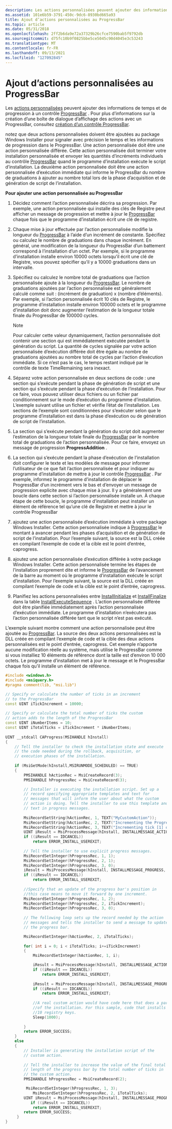 ```yaml
---
description: Les actions personnalisées peuvent ajouter des informations de temps et de progression à un contrôle ProgressBar. Pour plus d’informations sur la création d’une boîte de dialogue d’affichage des actions avec un ProgressBar, consultez Création d’un contrôle ProgressBar.
ms.assetid: 101e6b59-3791-450c-9dc6-8930bd665a93
title: Ajout d’actions personnalisées au ProgressBar
ms.topic: article
ms.date: 05/31/2018
ms.openlocfilehash: 2ff2b6da9e72a37329b26cfce7590bab5f9792db
ms.sourcegitcommit: d75fc10b9f0825bbe5ce5045c90d4045e3c53243
ms.translationtype: MT
ms.contentlocale: fr-FR
ms.lasthandoff: 09/13/2021
ms.locfileid: "127092845"
---
```

# <a name="adding-custom-actions-to-the-progressbar"></a>Ajout d’actions personnalisées au ProgressBar

Les [actions personnalisées](custom-actions.md) peuvent ajouter des informations de temps et de progression à un contrôle [ProgressBar](progressbar-control.md) . Pour plus d’informations sur la création d’une boîte de dialogue d’affichage des actions avec un ProgressBar, consultez [création d’un contrôle ProgressBar](authoring-a-progressbar-control.md).

notez que deux actions personnalisées doivent être ajoutées au package Windows Installer pour signaler avec précision le temps et les informations de progression dans le ProgressBar. Une action personnalisée doit être une action personnalisée différée. Cette action personnalisée doit terminer votre installation personnalisée et envoyer les quantités d’incréments individuels au contrôle [ProgressBar](progressbar-control.md) quand le programme d’installation exécute le script d’installation. La deuxième action personnalisée doit être une action personnalisée d’exécution immédiate qui informe le ProgressBar du nombre de graduations à ajouter au nombre total lors de la phase d’acquisition et de génération de script de l’installation.

**Pour ajouter une action personnalisée au ProgressBar**

1.  Décidez comment l’action personnalisée décrira sa progression. Par exemple, une action personnalisée qui installe des clés de Registre peut afficher un message de progression et mettre à jour le [ProgressBar](progressbar-control.md) chaque fois que le programme d’installation écrit une clé de registre.
2.  Chaque mise à jour effectuée par l’action personnalisée modifie la longueur du [ProgressBar](progressbar-control.md) à l’aide d’un incrément de constante. Spécifiez ou calculez le nombre de graduations dans chaque incrément. En général, une modification de la longueur du ProgressBar d’un battement correspond à l’installation d’un octet. Par exemple, si le programme d’installation installe environ 10000 octets lorsqu’il écrit une clé de Registre, vous pouvez spécifier qu’il y a 10000 graduations dans un intervalle.
3.  Spécifiez ou calculez le nombre total de graduations que l’action personnalisée ajoute à la longueur du [ProgressBar](progressbar-control.md). Le nombre de graduations ajoutées par l’action personnalisée est généralement calculé comme suit : (incrément de graduation) x (nombre d’éléments). Par exemple, si l’action personnalisée écrit 10 clés de Registre, le programme d’installation installe environ 100000 octets et le programme d’installation doit donc augmenter l’estimation de la longueur totale finale du ProgressBar de 100000 cycles.
    > [!Note]  
    > Pour calculer cette valeur dynamiquement, l’action personnalisée doit contenir une section qui est immédiatement exécutée pendant la génération du script. La quantité de cycles signalée par votre action personnalisée d’exécution différée doit être égale au nombre de graduations ajoutées au nombre total de cycles par l’action d’exécution immédiate. Si ce n’est pas le cas, le temps restant indiqué par le contrôle de texte TimeRemaining sera inexact.

     

4.  Séparez votre action personnalisée en deux sections de code : une section qui s’exécute pendant la phase de génération de script et une section qui s’exécute pendant la phase d’exécution de l’installation. Pour ce faire, vous pouvez utiliser deux fichiers ou un fichier par conditionnement sur le mode d’exécution du programme d’installation. L’exemple suivant utilise un fichier et vérifie l’état de l’installation. Les sections de l’exemple sont conditionnées pour s’exécuter selon que le programme d’installation est dans la phase d’exécution ou de génération de script de l’installation.
5.  La section qui s’exécute pendant la génération du script doit augmenter l’estimation de la longueur totale finale du [ProgressBar](progressbar-control.md) par le nombre total de graduations de l’action personnalisée. Pour ce faire, envoyez un message de progression **ProgressAddition** .
6.  La section qui s’exécute pendant la phase d’exécution de l’installation doit configurer le texte et les modèles de message pour informer l’utilisateur de ce que fait l’action personnalisée et pour indiquer au programme d’installation de mettre à jour le contrôle [ProgressBar](progressbar-control.md) . Par exemple, informez le programme d’installation de déplacer le ProgressBar d’un incrément vers le bas et d’envoyer un message de progression explicite avec chaque mise à jour. Il y a généralement une boucle dans cette section si l’action personnalisée installe un. À chaque étape de cette boucle, le programme d’installation peut installer un élément de référence tel qu’une clé de Registre et mettre à jour le contrôle ProgressBar
7.  ajoutez une action personnalisée d’exécution immédiate à votre package Windows Installer. Cette action personnalisée indique à [ProgressBar](progressbar-control.md) le montant à avancer pendant les phases d’acquisition et de génération de script de l’installation. Pour l’exemple suivant, la source est la DLL créée en compilant l’exemple de code et la cible est le point d’entrée, caprogress.
8.  ajoutez une action personnalisée d’exécution différée à votre package Windows Installer. Cette action personnalisée termine les étapes de l’installation proprement dite et informe le [ProgressBar](progressbar-control.md) de l’avancement de la barre au moment où le programme d’installation exécute le script d’installation. Pour l’exemple suivant, la source est la DLL créée en compilant l’exemple de code et la cible est le point d’entrée, caprogress.
9.  Planifiez les actions personnalisées entre [InstallInitialize](installinitialize-action.md) et [InstallFinalize](installfinalize-action.md) dans la table [InstallExecuteSequence](installexecutesequence-table.md) . L’action personnalisée différée doit être planifiée immédiatement après l’action personnalisée d’exécution immédiate. Le programme d’installation n’exécutera pas l’action personnalisée différée tant que le script n’est pas exécuté.

L’exemple suivant montre comment une action personnalisée peut être ajoutée au [ProgressBar](progressbar-control.md). La source des deux actions personnalisées est la DLL créée en compilant l’exemple de code et la cible des deux actions personnalisées est le point d’entrée, caprogress. Cet exemple n’apporte aucune modification réelle au système, mais utilise le ProgressBar comme si vous installiez 10 éléments de référence dont la taille est d’environ 10 000 octets. Le programme d’installation met à jour le message et le ProgressBar chaque fois qu’il installe un élément de référence.


```C++
#include <windows.h>
#include <msiquery.h>
#pragma comment(lib, "msi.lib")

// Specify or calculate the number of ticks in an increment
// to the ProgressBar
const UINT iTickIncrement = 10000;
 
// Specify or calculate the total number of ticks the custom 
// action adds to the length of the ProgressBar
const UINT iNumberItems = 10;
const UINT iTotalTicks = iTickIncrement * iNumberItems;
 
UINT __stdcall CAProgress(MSIHANDLE hInstall)
{
    // Tell the installer to check the installation state and execute
    // the code needed during the rollback, acquisition, or
    // execution phases of the installation.
  
    if (MsiGetMode(hInstall,MSIRUNMODE_SCHEDULED) == TRUE)
    {
        PMSIHANDLE hActionRec = MsiCreateRecord(3);
        PMSIHANDLE hProgressRec = MsiCreateRecord(3);

        // Installer is executing the installation script. Set up a
        // record specifying appropriate templates and text for
        // messages that will inform the user about what the custom
        // action is doing. Tell the installer to use this template and 
        // text in progress messages.
 
        MsiRecordSetString(hActionRec, 1, TEXT("MyCustomAction"));
        MsiRecordSetString(hActionRec, 2, TEXT("Incrementing the Progress Bar..."));
        MsiRecordSetString(hActionRec, 3, TEXT("Incrementing tick [1] of [2]"));
        UINT iResult = MsiProcessMessage(hInstall, INSTALLMESSAGE_ACTIONSTART, hActionRec);
        if ((iResult == IDCANCEL))
            return ERROR_INSTALL_USEREXIT;
              
        // Tell the installer to use explicit progress messages.
        MsiRecordSetInteger(hProgressRec, 1, 1);
        MsiRecordSetInteger(hProgressRec, 2, 1);
        MsiRecordSetInteger(hProgressRec, 3, 0);
        iResult = MsiProcessMessage(hInstall, INSTALLMESSAGE_PROGRESS, hProgressRec);
        if ((iResult == IDCANCEL))
            return ERROR_INSTALL_USEREXIT;
              
        //Specify that an update of the progress bar's position in
        //this case means to move it forward by one increment.
        MsiRecordSetInteger(hProgressRec, 1, 2);
        MsiRecordSetInteger(hProgressRec, 2, iTickIncrement);
        MsiRecordSetInteger(hProgressRec, 3, 0);
 
        // The following loop sets up the record needed by the action
        // messages and tells the installer to send a message to update
        // the progress bar.

        MsiRecordSetInteger(hActionRec, 2, iTotalTicks);
       
        for( int i = 0; i < iTotalTicks; i+=iTickIncrement)
        {
            MsiRecordSetInteger(hActionRec, 1, i);

            iResult = MsiProcessMessage(hInstall, INSTALLMESSAGE_ACTIONDATA, hActionRec);
            if ((iResult == IDCANCEL))
                return ERROR_INSTALL_USEREXIT;
          
            iResult = MsiProcessMessage(hInstall, INSTALLMESSAGE_PROGRESS, hProgressRec);
            if ((iResult == IDCANCEL))
                return ERROR_INSTALL_USEREXIT;
   
            //A real custom action would have code here that does a part
            //of the installation. For this sample, code that installs
            //10 registry keys.
            Sleep(1000);
                    
        }
        return ERROR_SUCCESS;
    }
    else
    {
        // Installer is generating the installation script of the
        // custom action.
  
        // Tell the installer to increase the value of the final total
        // length of the progress bar by the total number of ticks in
        // the custom action.
        PMSIHANDLE hProgressRec = MsiCreateRecord(2);

         MsiRecordSetInteger(hProgressRec, 1, 3);
            MsiRecordSetInteger(hProgressRec, 2, iTotalTicks);
        UINT iResult = MsiProcessMessage(hInstall, INSTALLMESSAGE_PROGRESS, hProgressRec);
           if ((iResult == IDCANCEL))
            return ERROR_INSTALL_USEREXIT;     
        return ERROR_SUCCESS;
     }
}
```



 

 



